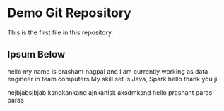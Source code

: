 # Demo Git Repository

This is the first file in this repository.

## Ipsum Below

hello my name is prashant nagpal
and I am currently working as data engineer in team computers
My skill set is Java, Spark
hello thank you ji


hejbjabsjbjab
ksndkankand
ajnkanlsk
aksdmksnd
hello prashant
paras
paras
